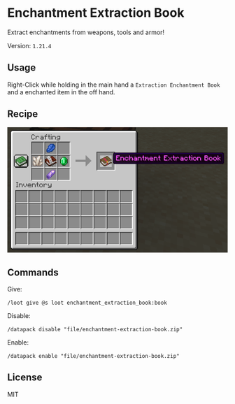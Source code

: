 # Enchantment Extraction Book

Extract enchantments from weapons, tools and armor!

Version: `1.21.4`

## Usage

Right-Click while holding in the main hand a `Extraction Enchantment Book` and a enchanted item in the off hand.

## Recipe

![recipe](https://raw.githubusercontent.com/lullaby6/enchantment-extraction-book/refs/heads/main/images/recipe.png)

## Commands

Give:

```mcfunction
/loot give @s loot enchantment_extraction_book:book
```

Disable:

```mcfunction
/datapack disable "file/enchantment-extraction-book.zip"
```

Enable:

```mcfunction
/datapack enable "file/enchantment-extraction-book.zip"
```

## License

MIT